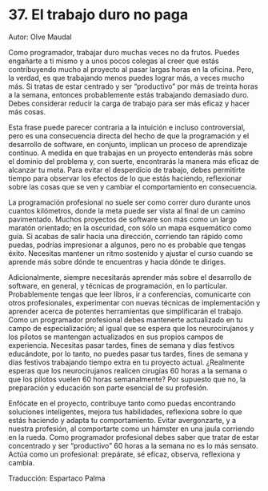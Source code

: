 # 37. El trabajo duro no paga

Autor: Olve Maudal

Como programador, trabajar duro muchas veces no da frutos. Puedes engañarte a ti mismo y a unos pocos colegas al creer que estás contribuyendo mucho al proyecto al pasar largas horas en la oficina. Pero, la verdad, es que trabajando menos puedes lograr más, a veces mucho más. Si tratas de estar centrado y ser “productivo” por más de treinta horas a la semana, entonces probablemente estás trabajando demasiado duro. Debes considerar reducir la carga de trabajo para ser más eficaz y hacer más cosas.

Esta frase puede parecer contraria a la intuición e incluso controversial, pero es una consecuencia directa del hecho de que la programación y el desarrollo de software, en conjunto, implican un proceso de aprendizaje continuo. A medida en que trabajas en un proyecto entenderás más sobre el dominio del problema y, con suerte, encontrarás la manera más eficaz de alcanzar tu meta. Para evitar el desperdicio de trabajo, debes permitirte tiempo para observar los efectos de lo que estás haciendo, reflexionar sobre las cosas que se ven y cambiar el comportamiento en consecuencia.

La programación profesional no suele ser como correr duro durante unos cuantos kilómetros, donde la meta puede ser vista al final de un camino pavimentado. Muchos proyectos de software son más como un largo maratón orientado; en la oscuridad, con sólo un mapa esquemático como guía. Si acabas de salir hacia una dirección, corriendo tan rápido como puedas, podrías impresionar a algunos, pero no es probable que tengas éxito. Necesitas mantener un ritmo sostenido y ajustar el curso cuando se aprende más sobre dónde te encuentras y hacia dónde te diriges.

Adicionalmente, siempre necesitarás aprender más sobre el desarrollo de software, en general, y técnicas de programación, en lo particular. Probablemente tengas que leer libros, ir a conferencias, comunicarte con otros profesionales, experimentar con nuevas técnicas de implementación y aprender acerca de potentes herramientas que simplificarán el trabajo. Como un programador profesional debes mantenerte actualizado en tu campo de especialización; al igual que se espera que los neurocirujanos y los pilotos se mantengan actualizados en sus propios campos de experiencia. Necesitas pasar tardes, fines de semana y días festivos educándote, por lo tanto, no puedes pasar tus tardes, fines de semana y días festivos trabajando tiempo extra en tu proyecto actual. ¿Realmente esperas que los neurocirujanos realicen cirugías 60 horas a la semana o que los pilotos vuelen 60 horas semanalmente? Por supuesto que no, la preparación y educación son parte esencial de su profesión.

Enfócate en el proyecto, contribuye tanto como puedas encontrando soluciones inteligentes, mejora tus habilidades, reflexiona sobre lo que estás haciendo y adapta tu comportamiento. Evitar avergonzarte, y a nuestra profesión, al comportarte como un hámster en una jaula corriendo en la rueda. Como programador profesional debes saber que tratar de estar concentrado y ser “productivo” 60 horas a la semana no es lo más sensato. Actúa como un profesional: prepárate, sé eficaz, observa, reflexiona y cambia.

Traducción: Espartaco Palma
